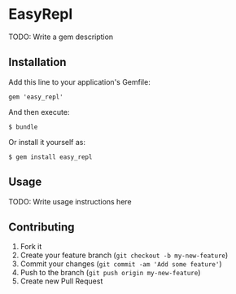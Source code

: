 # EasyRepl

TODO: Write a gem description

## Installation

Add this line to your application's Gemfile:

    gem 'easy_repl'

And then execute:

    $ bundle

Or install it yourself as:

    $ gem install easy_repl

## Usage

TODO: Write usage instructions here

## Contributing

1. Fork it
2. Create your feature branch (`git checkout -b my-new-feature`)
3. Commit your changes (`git commit -am 'Add some feature'`)
4. Push to the branch (`git push origin my-new-feature`)
5. Create new Pull Request
